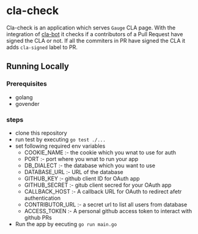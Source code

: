 # cla-check
Cla-check is an application which serves `Gauge` CLA page. With the integration of [cla-bot](https://github.com/ColinEberhardt/cla-bot) it checks if a contributors of a Pull Request have signed the CLA or not.
If all the commiters in PR have signed the CLA it adds `cla-signed` label to PR.

## Running Locally

### Prerequisites

* golang
* govender

### steps

* clone this repository
* run test by executing `go test ./...`
* set following required env variables
  * COOKIE_NAME :- the cookie which you wnat to use for auth 
  * PORT :- port where you wnat to run your app
  * DB_DIALECT :- the database which you want to use
  * DATABASE_URL :- URL of the database
  * GITHUB_KEY :- github client ID for OAuth app
  * GITHUB_SECRET :- gitub client secred for your OAuth app
  * CALLBACK_HOST :- A callback URL for OAuth to redirect afetr authentication
  * CONTRIBUTOR_URL :- a secret url to list all users from database
  * ACCESS_TOKEN :- A personal github access token to interact with github PRs
* Run the app by eecuting `go run main.go`

